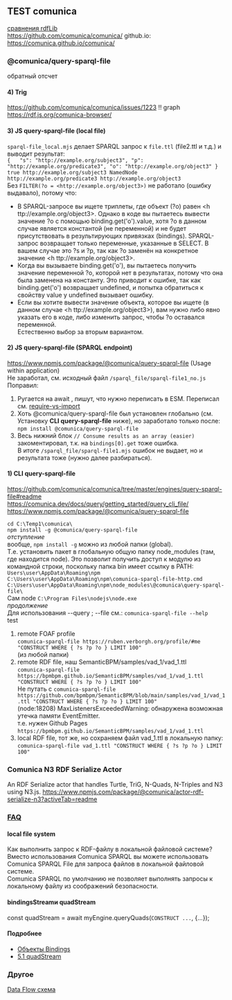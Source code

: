 ## TEST comunica 
[сравнения rdfLib](https://github.com/bpmbpm/doc/blob/main/test/rdf_lib.md)  
https://github.com/comunica/comunica/ github.io: https://comunica.github.io/comunica/
### @comunica/query-sparql-file
обратный отсчет
#### 4) Trig
https://github.com/comunica/comunica/issues/1223		!! graph
https://rdf.js.org/comunica-browser/

#### 3) JS query-sparql-file (local file)
`sparql-file_local.mjs` делает SPARQL запрос к `file.ttl` (file2.ttl и т.д.) и выводит результат:  
`{  
  "s": "http://example.org/subject3",
  "p": "http://example.org/predicate3",
  "o": "http://example.org/object3"
}
true
http://example.org/subject3
NamedNode
http://example.org/predicate3
http://example.org/object3`  
Без `FILTER(?o = <http://example.org/object3>)` не работало (ошибку выдавало), потому что:  
- В SPARQL-запросе вы ищете триплеты, где объект (?o) равен <h ttp://example.org/object3>. Однако в коде вы пытаетесь вывести значение ?o с помощью binding.get('o').value, хотя ?o в данном случае является константой (не переменной) и не будет присутствовать в результирующих привязках (bindings).
SPARQL-запрос возвращает только переменные, указанные в SELECT. В вашем случае это ?s и ?p, так как ?o заменён на конкретное значение <h ttp://example.org/object3>.
- Когда вы вызываете binding.get('o'), вы пытаетесь получить значение переменной ?o, которой нет в результатах, потому что она была заменена на константу. Это приводит к ошибке, так как binding.get('o') возвращает undefined, и попытка обратиться к свойству value у undefined вызывает ошибку.
- Если вы хотите вывести значение объекта, которое вы ищете (в данном случае <h ttp://example.org/object3>), вам нужно либо явно указать его в коде, либо изменить запрос, чтобы ?o оставался переменной.  
Естественно выбор за вторым вариантом. 
#### 2) JS query-sparql-file (SPARQL endpoint)
https://www.npmjs.com/package/@comunica/query-sparql-file (Usage within application)   
Не заработал, см. исходный файл `/sparql_file/sparql-file1_no.js`\
Поправил:  
1. Ругается на await , пишут, что нужно переписать в ESM. Переписал см. [require-vs-import](https://github.com/bpmbpm/doc/blob/main/test/rdf-ext/Error1.md#require-vs-import-js-vs-mjs)
2. Хоть @comunica/query-sparql-file был установлен глобально (см. Установку **CLI query-sparql-file** ниже), но заработало только после:  
`npm install @comunica/query-sparql-file`
3. Весь нижний блок `// Consume results as an array (easier)` закоментировал, т.к. на `bindings[0].get` тоже ошибка.  
В итоге  `/sparql_file/sparql-file1.mjs` ошибок не выдает, но и результата тоже (нужно далее разбираться). 

#### 1) CLI query-sparql-file
https://github.com/comunica/comunica/tree/master/engines/query-sparql-file#readme  
https://comunica.dev/docs/query/getting_started/query_cli_file/  
https://www.npmjs.com/package/@comunica/query-sparql-file 

`cd C:\Temp1\comunica\` \
`npm install -g @comunica/query-sparql-file` \
*отступление*  
вообще, `npm install -g`  можно из любой папки (global).  
Т.е. установить пакет в глобальную общую папку node_modules (там, где находится node). Это позволит получить доступ к модулю из командной строки, поскольку папка bin имеет ссылку в PATH:   
`Users\user\AppData\Roaming\npm`\
`C:\Users\user\AppData\Roaming\npm\comunica-sparql-file-http.cmd`\
`C:\Users\user\AppData\Roaming\npm\node_modules\@comunica\query-sparql-file\`\
Сам node `C:\Program Files\nodejs\node.exe` \
*продолжение*    
Для использования  --query ;  --file см.: `comunica-sparql-file --help`\
test 
1. remote FOAF profile   
`comunica-sparql-file https://ruben.verborgh.org/profile/#me "CONSTRUCT WHERE { ?s ?p ?o } LIMIT 100"`\
(из любой папки)
2. remote RDF file, наш SemanticBPM/samples/vad_1/vad_1.ttl  
`comunica-sparql-file https://bpmbpm.github.io/SemanticBPM/samples/vad_1/vad_1.ttl "CONSTRUCT WHERE { ?s ?p ?o } LIMIT 100"`\
Не путать с `comunica-sparql-file https://github.com/bpmbpm/SemanticBPM/blob/main/samples/vad_1/vad_1.ttl "CONSTRUCT WHERE { ?s ?p ?o } LIMIT 100"`\
(node:18208) MaxListenersExceededWarning: обнаружена возможная утечка памяти EventEmitter.   
т.е. нужен Github Pages `https://bpmbpm.github.io/SemanticBPM/samples/vad_1/vad_1.ttl`  
3. local RDF file, тот же, но сохраняем файл vad_1.ttl в локальную папку:  
`comunica-sparql-file vad_1.ttl "CONSTRUCT WHERE { ?s ?p ?o } LIMIT 100"`  

### Comunica N3 RDF Serialize Actor
An RDF Serialize actor that handles Turtle, TriG, N-Quads, N-Triples and N3 using N3.js.
https://www.npmjs.com/package/@comunica/actor-rdf-serialize-n3?activeTab=readme

### [FAQ](https://comunica.dev/docs/query/faq/)
#### local file system
Как выполнить запрос к RDF-файлу в локальной файловой системе?  
Вместо использования Comunica SPARQL вы можете использовать Comunica SPARQL File для запроса файлов в локальной файловой системе.  
Comunica SPARQL по умолчанию не позволяет выполнять запросы к локальному файлу из соображений безопасности.
#### bindingsStreamи quadStream
const quadStream = await myEngine.queryQuads(`CONSTRUCT ...`, {...});
#### Подробнее
- [Объекты Bindings](https://comunica.dev/docs/query/advanced/bindings/)
- [5.1 quadStream](https://comunica.dev/docs/query/getting_started/query_app/)  
### Другое
[Data Flow схема](https://comunica.readthedocs.io/en/latest/tutorials/sparql/)

